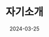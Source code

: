 ---
title: "자기소개"
date: 2024-03-25
type: landing

sections:

  - block: features
    content:
      text: |
        <img src="/images/avatar.jpg" alt="Profile Picture" style="border-radius: 50%; width: 350px; margin-top: 15px;" loading="lazy">

    design:
      text_align: center


  - block: features
    content:
      title: "자기소개"
      text: |
        안녕하세요! 저는 박태호이며, 현재 전북대학교 컴퓨터공학과에 재학 중입니다. 
        인공지능, 웹 개발, 데이터 분석에 많은 관심을 가지고 있으며, 다양한 프로젝트를 통해 실력을 쌓고 있습니다.
        
        지금까지 여러 웹 개발 프로젝트와 AI 관련 연구를 진행해 왔으며, 
        특히 블로그 플랫폼 개발, 게시판 시스템 구현, 뉴스 기사 크롤링 시스템 개발에 참여했습니다. 
        또한 전주ICT이노베이션스퀘어에서 주최한 아이디어톤 대회에 참여하여 창의적인 문제 해결 능력을 키웠습니다. 
        앞으로도 실력을 향상시키며, 다양한 분야에 도전하고자 합니다.

    design:
      background_color: "#e6f7ff"
      padding: "50px"
        


---